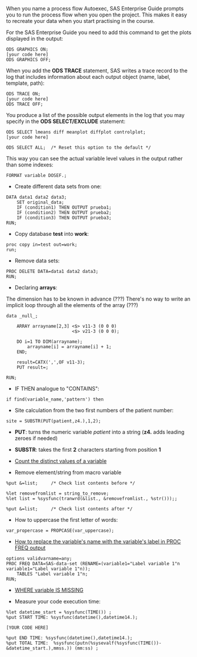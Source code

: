 When you name a process flow Autoexec, SAS Enterprise Guide prompts you to run the process flow when you open the project. This makes it easy to recreate your data when you start practising in the course.

For the SAS Enterprise Guide you need to add this command to get the plots displayed in the output:

```
ODS GRAPHICS ON;
[your code here]
ODS GRAPHICS OFF;
```

When you add the **ODS TRACE** statement, SAS writes a trace record to the log that includes information about each output object (name, label, template, path):

``` 
ODS TRACE ON;
[your code here]
ODS TRACE OFF;
```

You produce a list of the possible output elements in the log that you may specify in the **ODS SELECT/EXCLUDE** statement:

```
ODS SELECT lmeans diff meanplot diffplot controlplot;
[your code here]

ODS SELECT ALL;  /* Reset this option to the default */
```

This way you can see the actual variable level values in the output rather than some indexes:

```
FORMAT variable DOSEF.;
```

* Create different data sets from one:

```
DATA data1 data2 data3;
	SET original_data;
	IF (condition1) THEN OUTPUT prueba1;
	IF (condition2) THEN OUTPUT prueba2;
	IF (condition3) THEN OUTPUT prueba3;
RUN;
```

* Copy database **test** into **work**:

```
proc copy in=test out=work;
run;
```

* Remove data sets:

```
PROC DELETE DATA=data1 data2 data3;
RUN;
```

* Declaring **arrays**:

The dimension has to be known in advance (???)
There's no way to write an implicit loop through all the elements of the array (???)

```
data _null_;

	ARRAY arrayname[2,3] <$> v11-3 (0 0 0)
	                     <$> v21-3 (0 0 0);
                             
	DO i=1 TO DIM(arrayname);
		arrayname[i] = arrayname[i] + 1;
	END;

	result=CATX(',',OF v11-3);
	PUT result=;

RUN;
```

* IF THEN analogue to "CONTAINS":

```
if find(variable_name,'pattern') then
```

* Site calculation from the two first numbers of the patient number:

```
site = SUBSTR(PUT(patient,z4.),1,2);
```

* **PUT**: turns the numeric variable *patient* into a string (**z4.** adds leading zeroes if needed)
* **SUBSTR**: takes the first **2** characters starting from position **1**

* [Count the distinct values of a variable](http://support.sas.com/kb/36/898.html)

* Remove element/string from macro variable 

```
%put &=list;     /* Check list contents before */

%let removefromlist = string_to_remove;
%let list = %sysfunc(tranwrd(&list., &removefromlist., %str()));;

%put &=list;     /* Check list contents after */
```

* How to uppercase the first letter of words:

```
var_propercase = PROPCASE(var_uppercase);
```

* [How to replace the variable's name with the variable's label in PROC FREQ output](http://support.sas.com/kb/23/350.html)

```
options validvarname=any;
PROC FREQ DATA=SAS-data-set (RENAME=(variable1="Label variable 1"n variable1="Label variable 1"n));
	TABLES "Label variable 1"n;
RUN;
```

* [WHERE variable IS MISSING](http://www.sascommunity.org/wiki/Tips:Use_IS_MISSING_and_IS_NULL_with_Numeric_or_Character_Variables)

* Measure your code execution time:

```
%let datetime_start = %sysfunc(TIME()) ;
%put START TIME: %sysfunc(datetime(),datetime14.);

[YOUR CODE HERE]

%put END TIME: %sysfunc(datetime(),datetime14.);
%put TOTAL TIME:  %sysfunc(putn(%sysevalf(%sysfunc(TIME())-&datetime_start.),mmss.)) (mm:ss) ;
```
